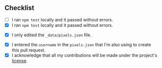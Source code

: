 <!-- Thank you for contributing a pixel to the Open Pixel Art project! -->

<!-- PIXEL CONTRIBUTIONS // START -->

## Checklist

<!-- Before submitting your pull request please make sure you checked the following tasks: -->

- [ ] I ran `npm test` locally and it passed without errors.
- [X] I ran `npm test` locally and it passed without errors.
<!-- Delete this if the PR is for something other than a pixel -->
- [X] I only edited the `_data/pixels.json` file.
<!-- Delete this if the PR is for something other than a pixel -->
- [X] I entered the `username` in the `pixels.json` that I'm also using to create this pull request.
- [X] I acknowledge that all my contributions will be made under the project's [license](../LICENSE).

<!-- To check a task, put a "x" between the brackets, similar to [x] -->

<!-- PIXEL CONTRIBUTIONS // END -->

<!-- OTHER CONTRIBUTIONS // START -->


<!-- If you are contributing more than a pixel, please uncomment the part below and fill out the rest of the template -->

<!--

## Description

a short description of your pull request

## Related issues

List any related issues here


-->

<!-- OTHER CONTRIBUTIONS // END -->
